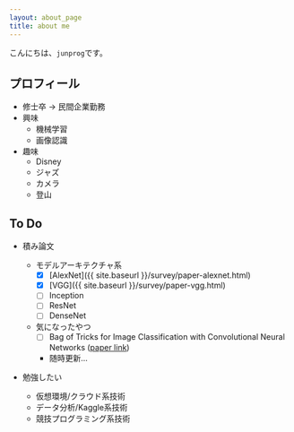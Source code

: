 ```yaml
---
layout: about_page
title: about me
---
```


こんにちは、`junprog`です。

## プロフィール

* 修士卒 → 民間企業勤務
* 興味
    * 機械学習
    * 画像認識
* 趣味
    * Disney
    * ジャズ
    * カメラ
    * 登山

## To Do

* 積み論文
    * モデルアーキテクチャ系
        * [x] [AlexNet]({{ site.baseurl }}/survey/paper-alexnet.html)
        * [x] [VGG]({{ site.baseurl }}/survey/paper-vgg.html)
        * [ ] Inception
        * [ ] ResNet
        * [ ] DenseNet
    * 気になったやつ
        * [ ] Bag of Tricks for Image Classification with Convolutional Neural Networks ([paper link](https://arxiv.org/abs/1812.01187))
        * 随時更新...

* 勉強したい
    * 仮想環境/クラウド系技術
    * データ分析/Kaggle系技術
    * 競技プログラミング系技術